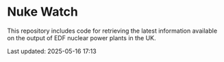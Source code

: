 # Nuke Watch

This repository includes code for retrieving the latest information available on the output of EDF nuclear power plants in the UK.

Last updated: 2025-05-16 17:13